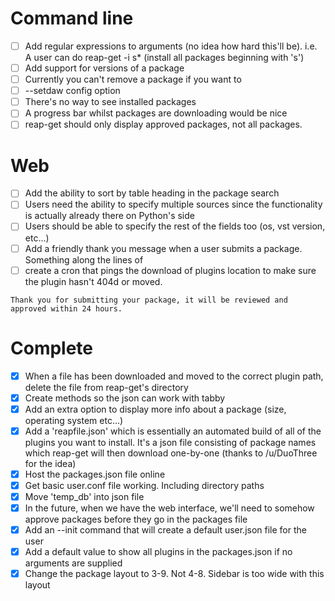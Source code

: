 # Command line

- [ ] Add regular expressions to arguments (no idea how hard this'll be). i.e. A user can do reap-get -i s* (install all packages beginning with 's')
- [ ] Add support for versions of a package
- [ ] Currently you can't remove a package if you want to
- [ ] --setdaw config option
- [ ] There's no way to see installed packages
- [ ] A progress bar whilst packages are downloading would be nice
- [ ] reap-get should only display approved packages, not all packages.

# Web

- [ ] Add the ability to sort by table heading in the package search
- [ ] Users need the ability to specify multiple sources since the functionality is actually already there on Python's side
- [ ] Users should be able to specify the rest of the fields too (os, vst version, etc...)
- [ ] Add a friendly thank you message when a user submits a package. Something along the lines of
- [ ] create a cron that pings the download of plugins location to make sure the plugin hasn't 404d or moved.
```
Thank you for submitting your package, it will be reviewed and approved within 24 hours.
```
 


# Complete

- [x] When a file has been downloaded and moved to the correct plugin path, delete the file from reap-get's directory
- [x] Create methods so the json can work with tabby
- [x] Add an extra option to display more info about a package (size, operating system etc...)
- [x] Add a 'reapfile.json' which is essentially an automated build of all of the plugins you want to install.
      It's a json file consisting of package names which reap-get will then download one-by-one (thanks to /u/DuoThree for the idea)
- [x] Host the packages.json file online
- [x] Get basic user.conf file working. Including directory paths
- [x] Move 'temp_db' into json file
- [x] In the future, when we have the web interface, we'll need to somehow approve packages before they go in the packages file
- [x] Add an --init command that will create a default user.json file for the user
- [x] Add a default value to show all plugins in the packages.json if no arguments are supplied
- [x] Change the package layout to 3-9. Not 4-8. Sidebar is too wide with this layout
